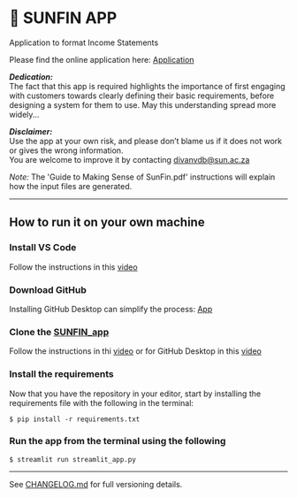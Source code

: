 # 🎈 SUNFIN APP

Application to format Income Statements

Please find the online application here: [Application](https://mss-sunfin.streamlit.app/)

**_Dedication:_**  
The fact that this app is required highlights the importance of first engaging with customers towards clearly defining their basic requirements, before designing a system for them to use. May this understanding spread more widely...

**_Disclaimer:_**  
Use the app at your own risk, and please don’t blame us if it does not work or gives the wrong information.  
You are welcome to improve it by contacting divanvdb@sun.ac.za 

_Note:_ The 'Guide to Making Sense of SunFin.pdf' instructions will explain how the input files are generated.

---

## How to run it on your own machine

### Install VS Code
Follow the instructions in this [video](https://www.youtube.com/watch?v=cUAK4x_7thA)


### Download GitHub
Installing GitHub Desktop can simplify the process: [App](https://www.youtube.com/watch?v=G4SIIp14Xx4)

### Clone the [SUNFIN_app](https://github.com/Divanvdb/SUNFIN_app/tree/main)
Follow the instructions in thi [video](https://www.youtube.com/watch?v=bQrtezWlphU)
or for GitHub Desktop in this [video](https://www.youtube.com/watch?v=acIwQO1eOtw)

### Install the requirements
Now that you have the repository in your editor, start by installing the requirements file with the following in the terminal:

   ```
   $ pip install -r requirements.txt
   ```


### Run the app from the terminal using the following

   ```
   $ streamlit run streamlit_app.py
   ```

---

See [CHANGELOG.md](./CHANGELOG.md) for full versioning details.

